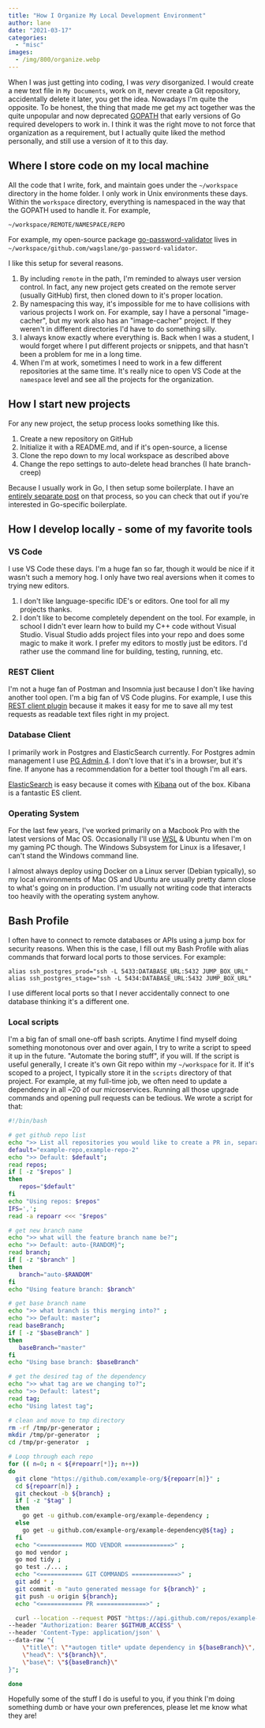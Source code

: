 ```yaml
---
title: "How I Organize My Local Development Environment"
author: lane
date: "2021-03-17"
categories: 
  - "misc"
images:
  - /img/800/organize.webp
---
```


When I was just getting into coding, I was _very_ disorganized. I would create a new text file in `My Documents`, work on it, never create a Git repository, accidentally delete it later, you get the idea. Nowadays I'm quite the opposite. To be honest, the thing that made me get my act together was the quite unpopular and now deprecated [GOPATH](https://golang.org/doc/gopath_code) that early versions of Go required developers to work in. I think it was the right move to not force that organization as a requirement, but I actually quite liked the method personally, and still use a version of it to this day.

## Where I store code on my local machine

All the code that I write, fork, and maintain goes under the `~/workspace` directory in the home folder. I only work in Unix environments these days. Within the `workspace` directory, everything is namespaced in the way that the GOPATH used to handle it. For example,

`~/workspace/REMOTE/NAMESPACE/REPO`

For example, my open-source package [go-password-validator](https://github.com/wagslane/go-password-validator) lives in `~/workspace/github.com/wagslane/go-password-validator`.

I like this setup for several reasons.

1. By including `remote` in the path, I'm reminded to always user version control. In fact, any new project gets created on the remote server (usually GitHub) first, then cloned down to it's proper location.
2. By namespacing this way, it's impossible for me to have collisions with various projects I work on. For example, say I have a personal "image-cacher", but my work also has an "image-cacher" project. If they weren't in different directories I'd have to do something silly.
3. I always know exactly where everything is. Back when I was a student, I would forget where I put different projects or snippets, and that hasn't been a problem for me in a long time.
4. When I'm at work, sometimes I need to work in a few different repositories at the same time. It's really nice to open VS Code at the `namespace` level and see all the projects for the organization.

## How I start new projects

For any new project, the setup process looks something like this.

1. Create a new repository on GitHub
2. Initialize it with a README.md, and if it's open-source, a license
3. Clone the repo down to my local workspace as described above
4. Change the repo settings to auto-delete head branches (I hate branch-creep)

Because I usually work in Go, I then setup some boilerplate. I have an [entirely separate post](/golang/golang-project-structure/) on that process, so you can check that out if you're interested in Go-specific boilerplate.

## How I develop locally - some of my favorite tools

### VS Code

I use VS Code these days. I'm a huge fan so far, though it would be nice if it wasn't such a memory hog. I only have two real aversions when it comes to trying new editors.

1. I don't like language-specific IDE's or editors. One tool for all my projects thanks.
2. I don't like to become completely dependent on the tool. For example, in school I didn't ever learn how to build my C++ code without Visual Studio. Visual Studio adds project files into your repo and does some magic to make it work. I prefer my editors to mostly just be editors. I'd rather use the command line for building, testing, running, etc.

### REST Client

I'm not a huge fan of Postman and Insomnia just because I don't like having another tool open. I'm a big fan of VS Code plugins. For example, I use this [REST client plugin](https://marketplace.visualstudio.com/items?itemName=humao.rest-client) because it makes it easy for me to save all my test requests as readable text files right in my project.

### Database Client

I primarily work in Postgres and ElasticSearch currently. For Postgres admin management I use [PG Admin 4](https://www.pgadmin.org/download/). I don't love that it's in a browser, but it's fine. If anyone has a recommendation for a better tool though I'm all ears.

[ElasticSearch](https://www.elastic.co/) is easy because it comes with [Kibana](https://www.elastic.co/kibana) out of the box. Kibana is a fantastic ES client.

### Operating System

For the last few years, I've worked primarily on a Macbook Pro with the latest versions of Mac OS. Occasionally I'll use [WSL](https://docs.microsoft.com/en-us/windows/wsl/install-win10) & Ubuntu when I'm on my gaming PC though. The Windows Subsystem for Linux is a lifesaver, I can't stand the Windows command line.

I almost always deploy using Docker on a Linux server (Debian typically), so my local environments of Mac OS and Ubuntu are usually pretty damn close to what's going on in production. I'm usually not writing code that interacts too heavily with the operating system anyhow.

## Bash Profile

I often have to connect to remote databases or APIs using a jump box for security reasons. When this is the case, I fill out my Bash Profile with alias commands that forward local ports to those services. For example:

```
alias ssh_postgres_prod="ssh -L 5433:DATABASE_URL:5432 JUMP_BOX_URL"
alias ssh_postgres_stage="ssh -L 5434:DATABASE_URL:5432 JUMP_BOX_URL"
```

I use different local ports so that I never accidentally connect to one database thinking it's a different one.

### Local scripts

I'm a big fan of small one-off bash scripts. Anytime I find myself doing something monotonous over and over again, I try to write a script to speed it up in the future. "Automate the boring stuff", if you will. If the script is useful generally, I create it's own Git repo within my `~/workspace` for it. If it's scoped to a project, I typically store it in the `scripts` directory of that project. For example, at my full-time job, we often need to update a dependency in all ~20 of our microservices. Running all those upgrade commands and opening pull requests can be tedious. We wrote a script for that:

```bash
#!/bin/bash

# get github repo list
echo ">> List all repositories you would like to create a PR in, separated by commas" ;
default="example-repo,example-repo-2"
echo ">> Default: $default";
read repos;
if [ -z "$repos" ]
then
   repos="$default"
fi
echo "Using repos: $repos"
IFS=',';
read -a repoarr <<< "$repos"

# get new branch name
echo ">> what will the feature branch name be?";
echo ">> Default: auto-{RANDOM}";
read branch;
if [ -z "$branch" ]
then
   branch="auto-$RANDOM"
fi
echo "Using feature branch: $branch"

# get base branch name
echo ">> what branch is this merging into?" ;
echo ">> Default: master";
read baseBranch;
if [ -z "$baseBranch" ]
then
   baseBranch="master"
fi
echo "Using base branch: $baseBranch"

# get the desired tag of the dependency
echo ">> what tag are we changing to?";
echo ">> Default: latest";
read tag;
echo "Using latest tag";

# clean and move to tmp directory
rm -rf /tmp/pr-generator ;
mkdir /tmp/pr-generator  ;
cd /tmp/pr-generator  ;

# Loop through each repo
for (( n=0; n < ${#repoarr[*]}; n++))
do
  git clone "https://github.com/example-org/${repoarr[n]}" ;
  cd ${repoarr[n]} ; 
  git checkout -b ${branch} ;
  if [ -z "$tag" ]
  then
    go get -u github.com/example-org/example-dependency ;
  else
    go get -u github.com/example-org/example-dependency@${tag} ;
  fi
  echo "<============ MOD VENDOR =============>" ;
  go mod vendor ;
  go mod tidy ;
  go test ./... ;
  echo "<============ GIT COMMANDS =============>" ;
  git add * ;
  git commit -m "auto generated message for ${branch}" ;
  git push -u origin ${branch};
  echo "<============ PR ==============>" ;

  curl --location --request POST "https://api.github.com/repos/example-org/${repoarr[n]}/pulls" \
--header "Authorization: Bearer $GITHUB_ACCESS" \
--header 'Content-Type: application/json' \
--data-raw "{
    \"title\": \"*autogen title* update dependency in ${baseBranch}\",
    \"head\": \"${branch}\",
    \"base\": \"${baseBranch}\"
}";

done
```

Hopefully some of the stuff I do is useful to you, if you think I'm doing something dumb or have your own preferences, please let me know what they are!
